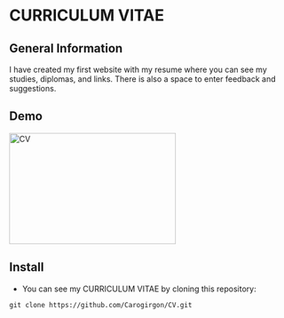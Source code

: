 # CURRICULUM VITAE

## General Information
I have created my first website with my resume where you can see my studies, diplomas, and links. There is also a space to enter feedback and suggestions.

## Demo

<a href='https://rlzb44.mimo.run/index.html' target='_blank'>
<img src="https://i.ibb.co/zV6mRpd/Captura-de-Pantalla-2022-07-12-a-la-s-11-00-12-a-m.png" height="200px" width="300px" alt="CV" border="0"></a>

## Install
- You can see my CURRICULUM VITAE by cloning this repository:
```
git clone https://github.com/Carogirgon/CV.git
```
